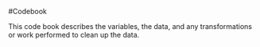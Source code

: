#Codebook

This code book describes the variables, the data, and any transformations or work performed to clean up the data.
